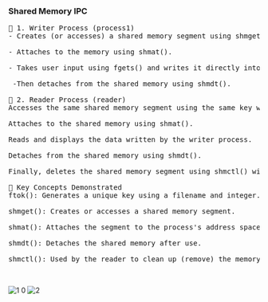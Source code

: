 <h3>Shared Memory IPC</h3>

<pre>
🔹 1. Writer Process (process1)
- Creates (or accesses) a shared memory segment using shmget().

- Attaches to the memory using shmat().

- Takes user input using fgets() and writes it directly into the shared memory.

 -Then detaches from the shared memory using shmdt().

🔹 2. Reader Process (reader)
Accesses the same shared memory segment using the same key with shmget().

Attaches to the shared memory using shmat().

Reads and displays the data written by the writer process.

Detaches from the shared memory using shmdt().

Finally, deletes the shared memory segment using shmctl() with IPC_RMID.

📌 Key Concepts Demonstrated
ftok(): Generates a unique key using a filename and integer.

shmget(): Creates or accesses a shared memory segment.

shmat(): Attaches the segment to the process's address space.

shmdt(): Detaches the shared memory after use.

shmctl(): Used by the reader to clean up (remove) the memory segment.

  </pre>

![1 0](https://github.com/user-attachments/assets/d6749251-0423-4602-b4e0-d8b40884e92c)
![2](https://github.com/user-attachments/assets/cb8efc04-ef9e-446c-bd88-b6f17d851725)
